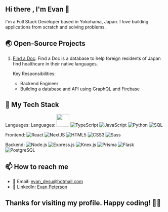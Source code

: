 ## Hi there , I'm Evan 👋

I'm a Full Stack Developer based in Yokohama, Japan. I love building applications from scratch and solving problems.

## 🌏 Open-Source Projects

1. [Find a Doc]([https://github.com/ourjapanlife](https://github.com/ourjapanlife/findadoc-server)): Find a Doc is a database to help foreign residents of Japan find healthcare in their native languages.  

    Key Responsibilities: 
    * Backend Engineer
    * Building a database and API using GraphQL and Firebase

## 🔧 My Tech Stack

Languages:
Languages:
<a href="URL_FOR_TECH"><img src="URL_FOR_IMAGE" width=40/></a>
![TypeScript](https://img.shields.io/badge/-TypeScript-007ACC?style=flat-square&logo=typescript&logoColor=white)
![JavaScript](https://img.shields.io/badge/-JavaScript-blue?style=flat-square&logo=javascript)
![Python](https://img.shields.io/badge/-Python-3776AB?style=flat-square&logo=python&logoColor=white)
![SQL](https://img.shields.io/badge/-SQL-4479A1?style=flat-square&logo=postgresql&logoColor=white)

Frontend:
![React](https://img.shields.io/badge/-React-black?style=flat-square&logo=react)
![NextJS](https://img.shields.io/badge/-Next.js-black?style=flat-square&logo=next.js)
![HTML5](https://img.shields.io/badge/-HTML5-E34F26?style=flat-square&logo=html5&logoColor=white)
![CSS3](https://img.shields.io/badge/-CSS3-1572B6?style=flat-square&logo=css3&logoColor=white)
![Sass](https://img.shields.io/badge/-Sass-C69?style=flat-square&logo=sass&logoColor=white)

Backend:
![Node.js](https://img.shields.io/badge/-Node.js-black?style=flat-square&logo=Node.js)
![Express.js](https://img.shields.io/badge/-Express-grey?style=flat-square&logo=express)
![Knex.js](https://img.shields.io/badge/-Knex-orange?style=flat-square&logo=knex)
![Prisma](https://img.shields.io/badge/-Prisma-purple?style=flat-square&logo=prisma)
![Flask](https://img.shields.io/badge/-Flask-000000?style=flat-square&logo=flask)
![PostgreSQL](https://img.shields.io/badge/-PostgreSQL-336791?style=flat-square&logo=postgresql&logoColor=white)

## 📫 How to reach me

- 📧 Email: [evan_desu@hotmail.com](mailto:evan_desu@hotmail.com)
- 👥 LinkedIn: [Evan Peterson](https://www.linkedin.com/in/evan-peterson-desu/)

## Thanks for visiting my profile. Happy coding! 👨‍💻

